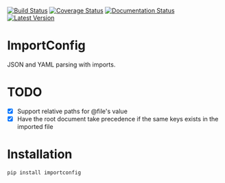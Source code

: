 [![Build Status](https://travis-ci.org/Dinoshauer/ImportConfig.svg?branch=master)](https://travis-ci.org/Dinoshauer/ImportConfig)
[![Coverage Status](https://coveralls.io/repos/Dinoshauer/ImportConfig/badge.png)](https://coveralls.io/r/Dinoshauer/ImportConfig)
[![Documentation Status](https://readthedocs.org/projects/importconfig/badge/?version=latest)](https://readthedocs.org/projects/importconfig/?badge=latest)
[![Latest Version](https://pypip.in/version/ImportConfig/badge.svg)](https://pypi.python.org/pypi/ImportConfig/)


ImportConfig
============

JSON and YAML parsing with imports.

# TODO

- [x] Support relative paths for @file's value
- [x] Have the root document take precedence if the same keys exists in the imported file

# Installation

    pip install importconfig
